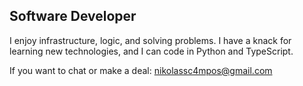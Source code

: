 ## Software Developer

I enjoy infrastructure, logic, and solving problems. 
I have a knack for learning new technologies, and I can code in Python and TypeScript.

If you want to chat or make a deal: [nikolassc4mpos@gmail.com](mailto:nikolassc4mpos@gmail.com)
